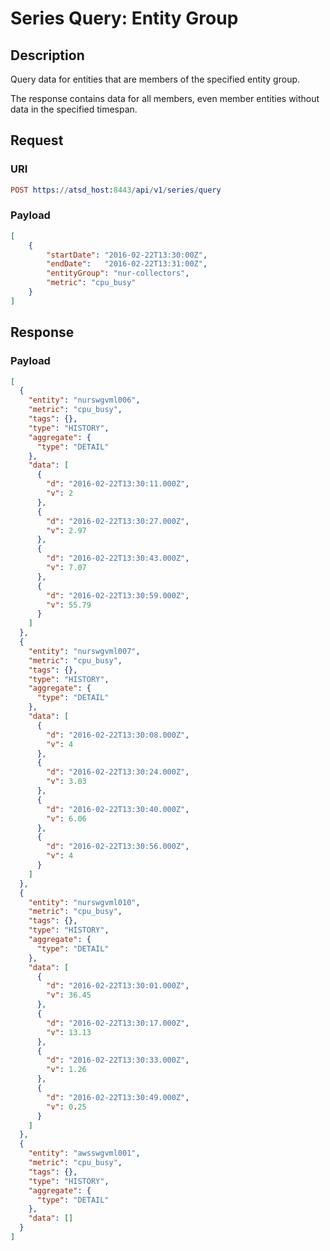 # Series Query: Entity Group

## Description

Query data for entities that are members of the specified entity group.

The response contains data for all members, even member entities without data in the specified timespan.

## Request

### URI

```elm
POST https://atsd_host:8443/api/v1/series/query
```

### Payload

```json
[
    {
        "startDate": "2016-02-22T13:30:00Z",
        "endDate":   "2016-02-22T13:31:00Z",
        "entityGroup": "nur-collectors",
        "metric": "cpu_busy"
    }
]
```

## Response

### Payload

```json
[
  {
    "entity": "nurswgvml006",
    "metric": "cpu_busy",
    "tags": {},
    "type": "HISTORY",
    "aggregate": {
      "type": "DETAIL"
    },
    "data": [
      {
        "d": "2016-02-22T13:30:11.000Z",
        "v": 2
      },
      {
        "d": "2016-02-22T13:30:27.000Z",
        "v": 2.97
      },
      {
        "d": "2016-02-22T13:30:43.000Z",
        "v": 7.07
      },
      {
        "d": "2016-02-22T13:30:59.000Z",
        "v": 55.79
      }
    ]
  },
  {
    "entity": "nurswgvml007",
    "metric": "cpu_busy",
    "tags": {},
    "type": "HISTORY",
    "aggregate": {
      "type": "DETAIL"
    },
    "data": [
      {
        "d": "2016-02-22T13:30:08.000Z",
        "v": 4
      },
      {
        "d": "2016-02-22T13:30:24.000Z",
        "v": 3.03
      },
      {
        "d": "2016-02-22T13:30:40.000Z",
        "v": 6.06
      },
      {
        "d": "2016-02-22T13:30:56.000Z",
        "v": 4
      }
    ]
  },
  {
    "entity": "nurswgvml010",
    "metric": "cpu_busy",
    "tags": {},
    "type": "HISTORY",
    "aggregate": {
      "type": "DETAIL"
    },
    "data": [
      {
        "d": "2016-02-22T13:30:01.000Z",
        "v": 36.45
      },
      {
        "d": "2016-02-22T13:30:17.000Z",
        "v": 13.13
      },
      {
        "d": "2016-02-22T13:30:33.000Z",
        "v": 1.26
      },
      {
        "d": "2016-02-22T13:30:49.000Z",
        "v": 0.25
      }
    ]
  },
  {
    "entity": "awsswgvml001",
    "metric": "cpu_busy",
    "tags": {},
    "type": "HISTORY",
    "aggregate": {
      "type": "DETAIL"
    },
    "data": []
  }
]
```
